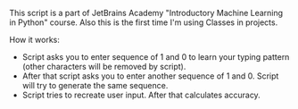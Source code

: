 This script is a part of JetBrains Academy "Introductory Machine Learning in Python" course. 
Also this is the first time I'm using Classes in projects.

How it works:
- Script asks you to enter sequence of 1 and 0 to learn your typing pattern (other characters will be removed by script).
- After that script asks you to enter another sequence of 1 and 0. Script will try to generate the same sequence.
- Script tries to recreate user input. After that calculates accuracy.
